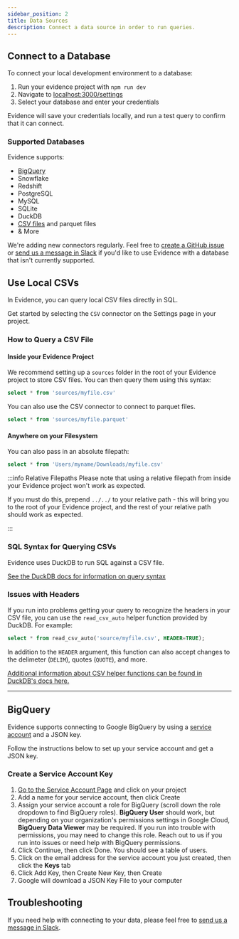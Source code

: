 ```yaml
---
sidebar_position: 2
title: Data Sources
description: Connect a data source in order to run queries.
---
```


## Connect to a Database

To connect your local development environment to a database:

1. Run your evidence project with `npm run dev`
1. Navigate to [localhost:3000/settings](http://localhost:3000/settings)
1. Select your database and enter your credentials

Evidence will save your credentials locally, and run a test query to confirm that it can connect.

### Supported Databases

Evidence supports: 

- [BigQuery](#bigquery)
- Snowflake 
- Redshift
- PostgreSQL 
- MySQL 
- SQLite
- DuckDB
- [CSV files](#use-local-csvs) and parquet files
- & More

We're adding new connectors regularly. Feel free to [create a GitHub issue](https://github.com/evidence-dev/evidence/issues) or [send us a message in Slack](https://join.slack.com/t/evidencedev/shared_invite/zt-uda6wp6a-hP6Qyz0LUOddwpXW5qG03Q) if you'd like to use Evidence with a database that isn't currently supported.

## Use Local CSVs

In Evidence, you can query local CSV files directly in SQL.

Get started by selecting the `CSV` connector on the Settings page in your project.

### How to Query a CSV File

#### Inside your Evidence Project

We recommend setting up a `sources` folder in the root of your Evidence project to store CSV files. You can then query them using this syntax:

```sql
select * from 'sources/myfile.csv'
```

You can also use the CSV connector to connect to parquet files.

```sql
select * from 'sources/myfile.parquet'
```

#### Anywhere on your Filesystem

You can also pass in an absolute filepath:

```sql
select * from 'Users/myname/Downloads/myfile.csv'
```

:::info Relative Filepaths
Please note that using a relative filepath from inside your Evidence project won't work as expected.

If you must do this, prepend `../../` to your relative path - this will bring you to the root of your Evidence project, and the rest of your relative path should work as expected.

:::

### SQL Syntax for Querying CSVs
Evidence uses DuckDB to run SQL against a CSV file. 

[See the DuckDB docs for information on query syntax](https://duckdb.org/docs/sql/query_syntax/select)

### Issues with Headers
If you run into problems getting your query to recognize the headers in your CSV file, you can use the `read_csv_auto` helper function provided by DuckDB. For example:
```sql
select * from read_csv_auto('source/myfile.csv', HEADER=TRUE);
```

In addition to the `HEADER` argument, this function can also accept changes to the delimeter (`DELIM`), quotes (`QUOTE`), and more. 

[Additional information about CSV helper functions can be found in DuckDB's docs here.](https://duckdb.org/docs/data/csv)

--- 

## BigQuery

Evidence supports connecting to Google BigQuery by using a [service account](https://cloud.google.com/iam/docs/service-accounts) and a JSON key. 

Follow the instructions below to set up your service account and get a JSON key. 

### Create a Service Account Key

1. [Go to the Service Account Page](https://console.cloud.google.com/projectselector/iam-admin/serviceaccounts/create?supportedpurview=project&_ga=2.202527640.867747861.1622513856-469265758.1621868166&_gac=1.81391205.1622124503.CjwKCAjw47eFBhA9EiwAy8kzNKaExCvM0G229wH0PGh4USFcdB7wudKCKWt4MSEPM6wbQKCwOot1NxoCtxIQAvD_BwE) and click on your project
2. Add a name for your service account, then click Create
3. Assign your service account a role for BigQuery (scroll down the role dropdown to find BigQuery roles). **BigQuery User** should work, but depending on your organization's permissions settings in Google Cloud, **BigQuery Data Viewer** may be required. If you run into trouble with permissions, you may need to change this role. Reach out to us if you run into issues or need help with BigQuery permissions.
4. Click Continue, then click Done. You should see a table of users.
5. Click on the email address for the service account you just created, then click the **Keys** tab
6. Click Add Key, then Create New Key, then Create
7. Google will download a JSON Key File to your computer

## Troubleshooting

If you need help with connecting to your data, please feel free to [send us a message in Slack](https://join.slack.com/t/evidencedev/shared_invite/zt-uda6wp6a-hP6Qyz0LUOddwpXW5qG03Q). 
